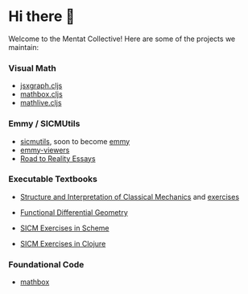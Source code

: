 # Hi there 👋

Welcome to the Mentat Collective! Here are some of the projects we maintain:

### Visual Math

- [jsxgraph.cljs](https://github.com/mentat-collective/jsxgraph.cljs)
- [mathbox.cljs](https://github.com/mentat-collective/mathbox.cljs)
- [mathlive.cljs](https://github.com/mentat-collective/mathlive.cljs)

### Emmy / SICMUtils

- [sicmutils](https://github.com/sicmutils/sicmutils), soon to become [emmy](https://github.com/mentat-collective/emmy)
- [emmy-viewers](https://github.com/mentat-collective/emmy-viewers)
- [Road to Reality Essays](https://github.com/mentat-collective/road-to-reality)

### Executable Textbooks

- [Structure and Interpretation of Classical Mechanics](https://github.com/mentat-collective/sicm-book) and [exercises](https://github.com/mentat-collective/sicm-exercises)
- [Functional Differential Geometry](https://github.com/mentat-collective/fdg-book)

- [SICM Exercises in Scheme](https://github.com/mentat-collective/sicm-scheme-exercises)
- [SICM Exercises in Clojure](https://github.com/mentat-collective/sicm-clj-exercises)

### Foundational Code

- [mathbox](https://github.com/unconed/mathbox)
